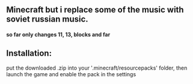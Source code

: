 ## **Minecraft** but i replace some of the music with soviet russian music.  
#### so far only changes 11, 13, blocks and far



## **Installation**:
put the downloaded .zip into your '.minecraft/resourcepacks' folder, then launch the game and enable the pack in the settings
